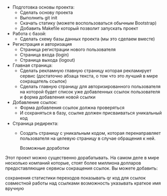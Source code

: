 - Подготовка основы проекта:
  - Сделать основу проекта
  - Выполнить git init
  - Скачать статику (можете воспользоваться обычным Bootstrap)
  - Добавить Makefile который позволит запускать проект
- Работа с базой:
  - Сделать схему базы данных проекта (мы это сделаем вместе)
- Регистрация и авторизация
  - Страница регистрации нового пользователя
  - Страница входа (login)
  - Страница выхода (logout)
- Главная страница:
  - Сделать рекламную главную страницу которая рекламирует сервис 
    (достаточно абзаца текста, о том что это лучший в мире сокращатель ссылок)
  - Сделать главную страницу для авторизированного пользователя на которой 
    будет список уже добавленных ссылок пользователя и форма добавления 
    новой ссылки
- Добавление ссылок:
  - Форма добавления ссылок должна проверяться
  - И сохраняться в базу, ссылке должен присваиваться уникальный код
- Страница редиректа:
  - Создать страницу с уникальным кодом, которая перенаправляет пользователя
    на целевую страницу в случае обращения к ней.

    Возможные доработки

Этот проект можно существенно дорабатывать. На самом деле в мире несколько компаний которые, стоят более миллиона долларов предоставляющие сервисы сокращения ссылок. Вы можете добавить:

сохранения статистики переходов
показывать qr код для ссылок
совместной работы над ссылками
возможность указывать краткое имя вручную
